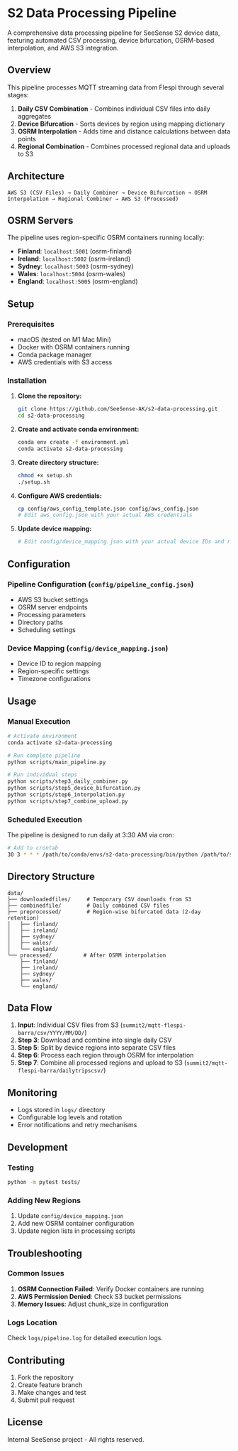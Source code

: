 # S2 Data Processing Pipeline

A comprehensive data processing pipeline for SeeSense S2 device data, featuring automated CSV processing, device bifurcation, OSRM-based interpolation, and AWS S3 integration.

## Overview

This pipeline processes MQTT streaming data from Flespi through several stages:

1. **Daily CSV Combination** - Combines individual CSV files into daily aggregates
2. **Device Bifurcation** - Sorts devices by region using mapping dictionary  
3. **OSRM Interpolation** - Adds time and distance calculations between data points
4. **Regional Combination** - Combines processed regional data and uploads to S3

## Architecture

```
AWS S3 (CSV Files) → Daily Combiner → Device Bifurcation → OSRM Interpolation → Regional Combiner → AWS S3 (Processed)
```

## OSRM Servers

The pipeline uses region-specific OSRM containers running locally:

- **Finland**: `localhost:5001` (osrm-finland)
- **Ireland**: `localhost:5002` (osrm-ireland) 
- **Sydney**: `localhost:5003` (osrm-sydney)
- **Wales**: `localhost:5004` (osrm-wales)
- **England**: `localhost:5005` (osrm-england)

## Setup

### Prerequisites

- macOS (tested on M1 Mac Mini)
- Docker with OSRM containers running
- Conda package manager
- AWS credentials with S3 access

### Installation

1. **Clone the repository:**
   ```bash
   git clone https://github.com/SeeSense-AK/s2-data-processing.git
   cd s2-data-processing
   ```

2. **Create and activate conda environment:**
   ```bash
   conda env create -f environment.yml
   conda activate s2-data-processing
   ```

3. **Create directory structure:**
   ```bash
   chmod +x setup.sh
   ./setup.sh
   ```

4. **Configure AWS credentials:**
   ```bash
   cp config/aws_config_template.json config/aws_config.json
   # Edit aws_config.json with your actual AWS credentials
   ```

5. **Update device mapping:**
   ```bash
   # Edit config/device_mapping.json with your actual device IDs and regions
   ```

## Configuration

### Pipeline Configuration (`config/pipeline_config.json`)
- AWS S3 bucket settings
- OSRM server endpoints  
- Processing parameters
- Directory paths
- Scheduling settings

### Device Mapping (`config/device_mapping.json`)
- Device ID to region mapping
- Region-specific settings
- Timezone configurations

## Usage

### Manual Execution

```bash
# Activate environment
conda activate s2-data-processing

# Run complete pipeline
python scripts/main_pipeline.py

# Run individual steps
python scripts/step3_daily_combiner.py
python scripts/step5_device_bifurcation.py
python scripts/step6_interpolation.py  
python scripts/step7_combine_upload.py
```

### Scheduled Execution

The pipeline is designed to run daily at 3:30 AM via cron:

```bash
# Add to crontab
30 3 * * * /path/to/conda/envs/s2-data-processing/bin/python /path/to/s2-data-processing/scripts/main_pipeline.py
```

## Directory Structure

```
data/
├── downloadedfiles/     # Temporary CSV downloads from S3
├── combinedfile/        # Daily combined CSV files  
├── preprocessed/        # Region-wise bifurcated data (2-day retention)
│   ├── finland/
│   ├── ireland/
│   ├── sydney/
│   ├── wales/
│   └── england/
└── processed/          # After OSRM interpolation
    ├── finland/
    ├── ireland/
    ├── sydney/
    ├── wales/
    └── england/
```

## Data Flow

1. **Input**: Individual CSV files from S3 (`summit2/mqtt-flespi-barra/csv/YYYY/MM/DD/`)
2. **Step 3**: Download and combine into single daily CSV
3. **Step 5**: Split by device regions into separate CSV files
4. **Step 6**: Process each region through OSRM for interpolation
5. **Step 7**: Combine all processed regions and upload to S3 (`summit2/mqtt-flespi-barra/dailytripscsv/`)

## Monitoring

- Logs stored in `logs/` directory
- Configurable log levels and rotation
- Error notifications and retry mechanisms

## Development

### Testing
```bash
python -m pytest tests/
```

### Adding New Regions
1. Update `config/device_mapping.json`
2. Add new OSRM container configuration
3. Update region lists in processing scripts

## Troubleshooting

### Common Issues

1. **OSRM Connection Failed**: Verify Docker containers are running
2. **AWS Permission Denied**: Check S3 bucket permissions
3. **Memory Issues**: Adjust chunk_size in configuration

### Logs Location
Check `logs/pipeline.log` for detailed execution logs.

## Contributing

1. Fork the repository
2. Create feature branch
3. Make changes and test
4. Submit pull request

## License

Internal SeeSense project - All rights reserved.